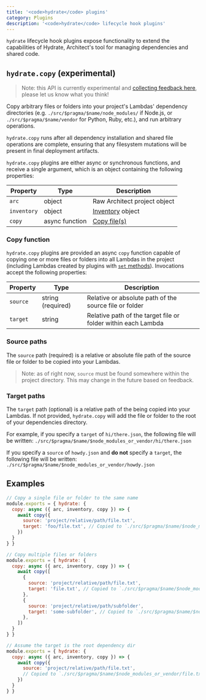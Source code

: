 ```yaml
---
title: '<code>hydrate</code> plugins'
category: Plugins
description: '<code>hydrate</code> lifecycle hook plugins'
---
```


`hydrate` lifecycle hook plugins expose functionality to extend the capabilities of Hydrate, Architect's tool for managing dependencies and shared code.


## `hydrate.copy` (experimental)

> Note: this API is currently experimental and [collecting feedback here](https://github.com/architect/architect/issues/1369), please let us know what you think!

Copy arbitrary files or folders into your project's Lambdas' dependency directories (e.g. `./src/$pragma/$name/node_modules/` if Node.js, or `./src/$pragma/$name/vendor` for Python, Ruby, etc.), and run arbitrary operations.

`hydrate.copy` runs after all dependency installation and shared file operations are complete, ensuring that any filesystem mutations will be present in final deployment artifacts.

`hydrate.copy` plugins are either async or synchronous functions, and receive a single argument, which is an object containing the following properties:

| Property    | Type            | Description                         |
|-------------|-----------------|------------------------------------ |
| `arc`       | object          | Raw Architect project object        |
| `inventory` | object          | [Inventory](./inventory) object     |
| `copy`      | async function  | [Copy file(s)](#copy-function)      |


### Copy function

`hydrate.copy` plugins are provided an async `copy` function capable of copying one or more files or folders into all Lambdas in the project (including Lambdas created by plugins with [`set` methods](./set)). Invocations accept the following properties:

| Property  | Type              | Description                                                   |
|-----------|-------------------|---------------------------------------------------------------|
| `source`  | string (required) | Relative or absolute path of the source file or folder        |
| `target`  | string            | Relative path of the target file or folder within each Lambda |


### Source paths

The `source` path (required) is a relative or absolute file path of the source file or folder to be copied into your Lambdas.

> Note: as of right now, `source` must be found somewhere within the project directory. This may change in the future based on feedback.


### Target paths

The `target` path (optional) is a relative path of the being copied into your Lambdas. If not provided, `hydrate.copy` will add the file or folder to the root of your dependencies directory.

For example, if you specify a `target` of `hi/there.json`, the following file will be written: `./src/$pragma/$name/$node_modules_or_vendor/hi/there.json`

If you specify a `source` of `howdy.json` and **do not** specify a `target`, the following file will be written: `./src/$pragma/$name/$node_modules_or_vendor/howdy.json`


## Examples

```javascript
// Copy a single file or folder to the same name
module.exports = { hydrate: {
  copy: async ({ arc, inventory, copy }) => {
    await copy({
      source: 'project/relative/path/file.txt',
      target: 'foo/file.txt', // Copied to `./src/$pragma/$name/$node_modules_or_vendor/foo/file.txt`
    })
  }
} }
```

```javascript
// Copy multiple files or folders
module.exports = { hydrate: {
  copy: async ({ arc, inventory, copy }) => {
    await copy([
      {
        source: 'project/relative/path/file.txt',
        target: 'file.txt', // Copied to `./src/$pragma/$name/$node_modules_or_vendor/foo/file.txt`
      },
      {
        source: 'project/relative/path/subfolder',
        target: 'some-subfolder', // Copied to `./src/$pragma/$name/$node_modules_or_vendor/some-subfolder`
      },
    ])
  }
} }
```

```javascript
// Assume the target is the root dependency dir
module.exports = { hydrate: {
  copy: async ({ arc, inventory, copy }) => {
    await copy({
      source: 'project/relative/path/file.txt',
      // Copied to `./src/$pragma/$name/$node_modules_or_vendor/file.txt`
    })
  }
} }
```
